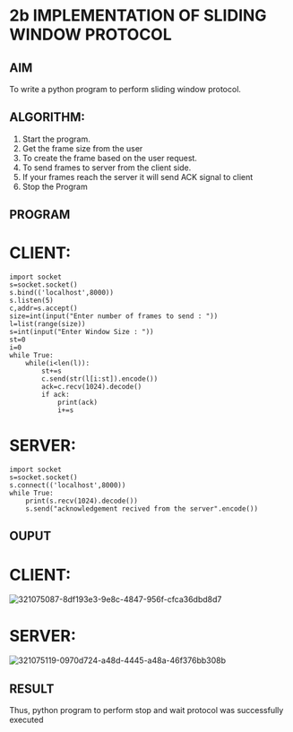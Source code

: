 # 2b IMPLEMENTATION OF SLIDING WINDOW PROTOCOL

## AIM
To write a python program to perform sliding window protocol.
## ALGORITHM:
1. Start the program.
2. Get the frame size from the user
3. To create the frame based on the user request.
4. To send frames to server from the client side.
5. If your frames reach the server it will send ACK signal to client
6. Stop the Program
## PROGRAM
# CLIENT:
```
import socket
s=socket.socket()
s.bind(('localhost',8000))
s.listen(5)
c,addr=s.accept()
size=int(input("Enter number of frames to send : "))
l=list(range(size))
s=int(input("Enter Window Size : "))
st=0
i=0
while True:
    while(i<len(l)):
        st+=s
        c.send(str(l[i:st]).encode())
        ack=c.recv(1024).decode()
        if ack:
            print(ack)
            i+=s
```
# SERVER:
```
import socket
s=socket.socket()
s.connect(('localhost',8000))
while True: 
    print(s.recv(1024).decode())
    s.send("acknowledgement recived from the server".encode())
```
## OUPUT
# CLIENT:
![321075087-8df193e3-9e8c-4847-956f-cfca36dbd8d7](https://github.com/rajamanikandanravikumar/2b_SLIDING_WINDOW_PROTOCOL/assets/145742839/e66031e4-cd43-465d-aed1-49331de34287)
# SERVER:
![321075119-0970d724-a48d-4445-a48a-46f376bb308b](https://github.com/rajamanikandanravikumar/2b_SLIDING_WINDOW_PROTOCOL/assets/145742839/2a7686ed-60b0-43e6-82e1-cdc2ee87e8be)

## RESULT
Thus, python program to perform stop and wait protocol was successfully executed
